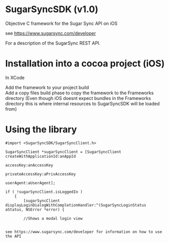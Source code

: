 SugarSyncSDK (v1.0)
============

Objective C framework for the Sugar Sync API on iOS

see https://www.sugarsync.com/developer

For a description of the SugarSync REST API.

Installation into a cocoa project (iOS)
=======================================

In XCode

Add the framework to your project build<br/> 
Add a copy files build phase to copy the framework to the Frameworks directory
(Even though iOS doesnt expect bundles in the Frameworks directory this is
where internal resources to SugarSyncSDK will be loaded from)

Using the library
========================================
```objc
#import <SugarSyncSDK/SugarSyncClient.h>

SugarSyncClient *sugarSyncClient = [SugarSyncClient createWithApplicationId:anAppId
                                                                  accessKey:anAccessKey
                                                           privateAccessKey:aPrivAccessKey
                                                                  userAgent:aUserAgent];
                                                                  
if ( !sugarSyncClient.isLoggedIn )
    {
        [sugarSyncClient displayLoginDialogWithCompletionHandler:^(SugarSyncLoginStatus aStatus, NSError *error) {
        
        //Shows a modal login view
        

see https://www.sugarsync.com/developer for information on how to use the API

```
           